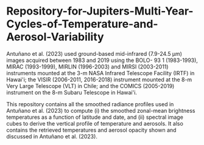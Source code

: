 # Repository-for-Jupiters-Multi-Year-Cycles-of-Temperature-and-Aerosol-Variability

Antuñano et al. (2023) used ground-based mid-infrared (7.9-24.5 µm) images acquired between 1983 and 2019 using the BOLO-
93 1 (1983-1993), MIRAC (1993-1999), MIRLIN (1996-2003) and MIRSI (2003-2011) instruments mounted at the 3-m NASA Infrared Telescope Facility (IRTF) in Hawai'i; the VISIR (2006-2011, 2016-2018) instrument mounted at the 8-m Very Large Telescope (VLT) in Chile; and the COMICS (2005-2019) instrument on the 8-m Subaru Telescope in Hawai'i.

This repository contains all the smoothed radiance profiles used in Antuñano et al. (2023) to compute (i) the smoothed zonal-mean brightness temperatures as a function of latitude and date, and (ii) spectral image cubes to derive the vertical profile of temperature and aerosols. It also contains the retrieved temperatures and aerosol opacity shown and discussed in Antuñano et al. (2023).
